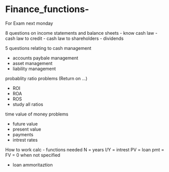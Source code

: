 # Finance_functions-

For Exam next monday

8 questions on income statements and balance sheets
    - know cash law
    - cash law to credit 
    - cash law to shareholders 
    - dividends

5 questions relating to cash management
- accounts paybale management
- asset management
- liability management

probablity ratio problems (Return on ...)
- ROI
- ROA
- ROS
- study all ratios

time value of money problems 
- future value 
- present value  
- payments
- intrest rates

How to work calc
    - functions needed
        N = years
        I/Y = intrest 
        PV = loan
        pmt = 
        FV = 0 when not specified 

- loan ammoritaztion 



